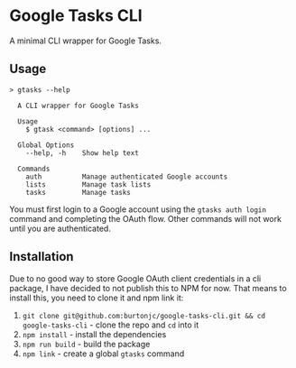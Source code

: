 # Google Tasks CLI
A minimal CLI wrapper for Google Tasks.

## Usage
```
> gtasks --help

  A CLI wrapper for Google Tasks

  Usage
    $ gtask <command> [options] ...

  Global Options
    --help, -h    Show help text

  Commands
    auth          Manage authenticated Google accounts
    lists         Manage task lists
    tasks         Manage tasks
```

You must first login to a Google account using the `gtasks auth login` command and completing the OAuth flow. Other commands will not work until you are authenticated.

## Installation
Due to no good way to store Google OAuth client credentials in a cli package, I have decided to not publish this to NPM for now. That means to install this, you need to clone it and npm link it:
1. `git clone git@github.com:burtonjc/google-tasks-cli.git && cd google-tasks-cli` - clone the repo and `cd` into it
2. `npm install` - install the dependencies
3. `npm run build` - build the package
4. `npm link` - create a global `gtasks` command
